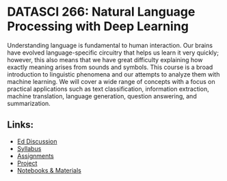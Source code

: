 # DATASCI 266: Natural Language Processing with Deep Learning

Understanding language is fundamental to human interaction. Our brains have
evolved language-specific circuitry that helps us learn it very quickly;
however, this also means that we have great difficulty explaining how exactly
meaning arises from sounds and symbols. This course is a broad introduction
to linguistic phenomena and our attempts to analyze them with machine learning.
We will cover a wide range of concepts with a focus on practical applications
such as text classification, information extraction, machine translation, language generation, question answering, and summarization.

## Links:

* [Ed Discussion](https://edstem.org/us/courses/58609/discussion/)
* [Syllabus](syllabus/)
* [Assignments](assignment/)
* [Project](project/)
* [Notebooks & Materials](materials/)


